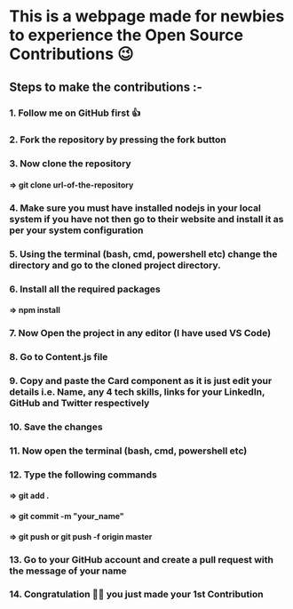 # This is a webpage made for newbies to experience the Open Source Contributions 😉

## Steps to make the contributions :-

### 1. Follow me on GitHub first 👍 <br />

### 2. Fork the repository by pressing the fork button

### 3. Now clone the repository
#### => git clone url-of-the-repository

### 4. Make sure you must have installed nodejs in your local system if you have not then go to their website and install it as per your system configuration

### 5. Using the terminal (bash, cmd, powershell etc) change the directory and go to the cloned project directory.

### 6. Install all the required packages
#### => npm install

### 7. Now Open the project in any editor (I have used VS Code)

### 8. Go to Content.js file

### 9. Copy and paste the Card component as it is just edit your details i.e. Name, any 4 tech skills, links for your LinkedIn, GitHub and Twitter respectively

### 10. Save the changes

### 11. Now open the terminal (bash, cmd, powershell etc)

### 12. Type the following commands
#### => git add .
#### => git commit -m "your_name"
#### => git push or git push -f origin master

### 13. Go to your GitHub account and create a pull request with the message of your name

### 14. Congratulation 🥳🎉 you just made your 1st Contribution
